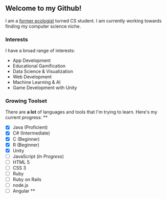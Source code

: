 ## Welcome to my Github!

I am a [former ecologist](http://www.pnas.org/content/112/9/2812) turned CS student. I am currently working towards finding my computer science niche.

### Interests

I have a broad range of interests:

* App Development
* Educational Gamification
* Data Science & Visualization
* Web Development
* Machine Learning & AI
* Game Development with Unity

### Growing Toolset

There are **a lot** of languages and tools that I'm trying to learn. Here's my current progress:
**
- [x] Java (Proficient)
- [x] C# (Intermediate)
- [x] C (Beginner)
- [x] R (Beginner)
- [x] Unity
- [ ] JavaScript (*In Progress*)
- [ ] HTML 5
- [ ] CSS 3
- [ ] Ruby
- [ ] Ruby on Rails
- [ ] node.js
- [ ] Angular
**
